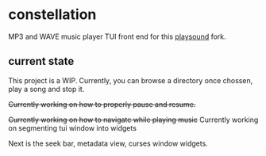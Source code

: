 # constellation
MP3 and WAVE music player TUI front end for this [playsound](https://github.com/Zehina/playsound) fork.

## current state
This project is a WIP. Currently, you can browse a directory once chossen, play a song and stop it.

~~Currently working on how to properly pause and resume.~~

~~Currently working on how to navigate while playing music~~
Currently working on segmenting tui window into widgets

Next is the seek bar, metadata view, curses window widgets.
